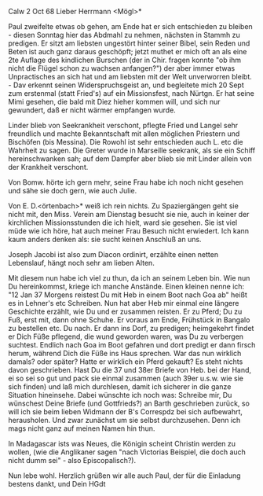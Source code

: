  Calw 2 Oct 68
Lieber Herrmann <Mögl>*

Paul zweifelte etwas ob gehen, am Ende hat er sich entschieden zu bleiben - diesen Sonntag hier das Abdmahl zu nehmen, nächsten in Stammh zu predigen. Er sitzt am liebsten ungestört hinter seiner Bibel, sein Reden und Beten ist auch ganz daraus geschöpft; jetzt muthet er mich oft an als eine 2te Auflage des kindlichen Burschen (der in Chir. fragen konnte "ob ihm nicht die Flügel schon zu wachsen anfangen?") der aber immer etwas Unpractisches an sich hat und am liebsten mit der Welt unverworren bleibt. - Dav erkennt seinen Widerspruchsgeist an, und begleitete mich 20 Sept zum erstenmal (statt Fried's) auf ein Missionsfest, nach Nürtgn. Er hat seine Mimi gesehen, die bald mit Diez hieher kommen will, und sich nur gewundert, daß er nicht wärmer empfangen wurde.

Linder blieb von Seekrankheit verschont, pflegte Fried und Langel sehr freundlich und machte Bekanntschaft mit allen möglichen Priestern und Bischöfen (bis Messina). Die Rowohl ist sehr entschieden auch L. etc die Wahrheit zu sagen. Die Greter wurde in Marseille seekrank, als sie ein Schiff hereinschwanken sah; auf dem Dampfer aber blieb sie mit Linder allein von der Krankheit verschont.

Von Bomw. hörte ich gern mehr, seine Frau habe ich noch nicht gesehen und sähe sie doch gern, wie auch Julie.

Von E. D.<örtenbach>* weiß ich rein nichts. Zu Spaziergängen geht sie nicht mit, den Miss. Verein am Dienstag besucht sie nie, auch in keiner der kirchlichen Missionsstunden die ich hielt, ward sie gesehen. Sie ist viel müde wie ich höre, hat auch meiner Frau Besuch nicht erwiedert. Ich kann kaum anders denken als: sie sucht keinen Anschluß an uns.

Joseph Jacobi ist also zum Diacon ordinirt, erzählte einen netten Lebenslauf, hängt noch sehr am lieben Alten.

Mit diesem nun habe ich viel zu thun, da ich an seinem Leben bin. Wie nun Du hereinkommst, kriege ich manche Anstände. Einen kleinen nenne ich: "12 Jan 37 Morgens reistest Du mit Heb in einem Boot nach Goa ab" heißt es in Lehner's etc Schreiben. Nun hat aber Heb mir einmal eine längere Geschichte erzählt, wie Du und er zusammen reisten. Er zu Pferd; Du zu Fuß, erst mit, dann ohne Schuhe. Er voraus am Ende, Frühstück in Bangalo zu bestellen etc. Du nach. Er dann ins Dorf, zu predigen; heimgekehrt findet er Dich Füße pflegend, die wund geworden waren, was Du zu verbergen suchtest. Endlich nach Goa im Boot gefahren und dort predigt er dann firsch herum, während Dich die Füße ins Haus sprechen. War das nun wirklich damals? oder später? Hatte er wirklich ein Pferd gekauft? Es steht nichts davon geschrieben. Hast Du die 37 und 38er Briefe von Heb. bei der Hand, ei so sei so gut und pack sie einmal zusammen (auch 39er u.s.w. wie sie sich finden) und laß mich durchlesen, damit ich sicherer in die ganze Situation hineinsehe. 
Dabei wünschte ich noch was: Schreibe mir, Du wünschest Deine Briefe (und Gottfrieds?) an Barth geschrieben zurück, so will ich sie beim lieben Widmann der B's Correspdz bei sich aufbewahrt, herausholen. Und zwar zunächst um sie selbst durchzusehen. Denn ich mags nicht ganz auf meinen Namen hin thun.

In Madagascar ists was Neues, die Königin scheint Christin werden zu wollen, (wie die Anglikaner sagen "nach Victorias Beispiel, die doch auch nicht dumm sei" - also Episcopalisch?).

Nun lebe wohl. Herzlich grüßen wir alle auch Paul, der für die Einladung bestens dankt, und
 Dein HGdt
